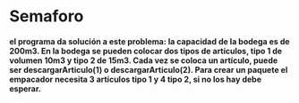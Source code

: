 # Semaforo

#### el programa da solución a este problema: la capacidad de la bodega es de 200m3. En la bodega se pueden colocar dos tipos de artículos, tipo 1 de volumen 10m3 y tipo 2 de 15m3. Cada vez se coloca un artículo, puede ser descargarArticulo(1) o descargarArticulo(2). Para crear un paquete el empacador necesita 3 artículos tipo 1 y 4 tipo 2, si no los hay debe esperar.
